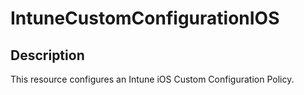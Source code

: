 
# IntuneCustomConfigurationIOS

## Description

This resource configures an Intune iOS Custom Configuration Policy.
